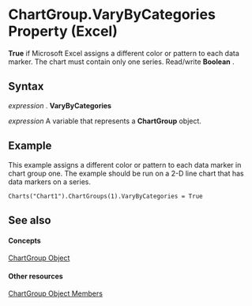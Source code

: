 
# ChartGroup.VaryByCategories Property (Excel)

 **True** if Microsoft Excel assigns a different color or pattern to each data marker. The chart must contain only one series. Read/write **Boolean** .


## Syntax

 _expression_ . **VaryByCategories**

 _expression_ A variable that represents a **ChartGroup** object.


## Example

This example assigns a different color or pattern to each data marker in chart group one. The example should be run on a 2-D line chart that has data markers on a series.


```
Charts("Chart1").ChartGroups(1).VaryByCategories = True
```


## See also


#### Concepts


[ChartGroup Object](7eee66c5-04a7-fd86-6e34-4c22ccaf8de0.md)
#### Other resources


[ChartGroup Object Members](2d31f7af-d639-c8f4-0714-08fc618ec92d.md)
